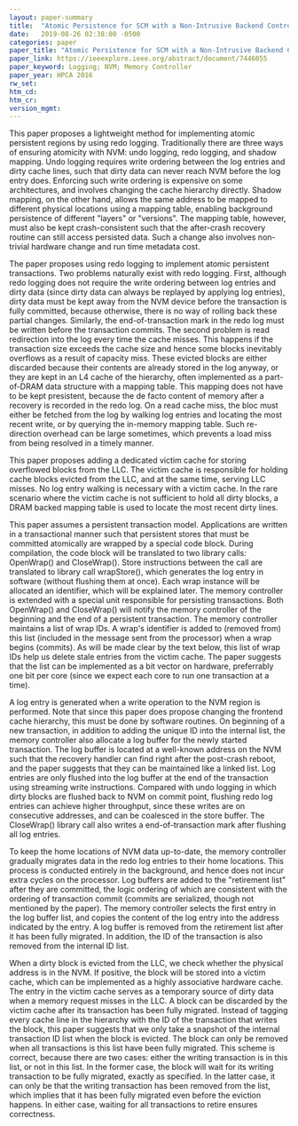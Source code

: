 ```yaml
---
layout: paper-summary
title:  "Atomic Persistence for SCM with a Non-Intrusive Backend Controller"
date:   2019-08-26 02:38:00 -0500
categories: paper
paper_title: "Atomic Persistence for SCM with a Non-Intrusive Backend Controller"
paper_link: https://ieeexplore.ieee.org/abstract/document/7446055
paper_keyword: Logging; NVM; Memory Controller
paper_year: HPCA 2016
rw_set: 
htm_cd: 
htm_cr: 
version_mgmt: 
---
```


This paper proposes a lightweight method for implementing atomic persistent regions by using redo logging. Traditionally
there are three ways of ensuring atomicity with NVM: undo logging, redo logging, and shadow mapping. Undo logging requires
write ordering between the log entries and dirty cache lines, such that dirty data can never reach NVM before the log
entry does. Enforcing such write ordering is expensive on some architectures, and involves changing the cache hierarchy
directly. Shadow mapping, on the other hand, allows the same address to be mapped to different physical locations using
a mapping table, enabling background persistence of different "layers" or "versions". The mapping table, however, must also
be kept crash-consistent such that the after-crash recovery routine can still access persisted data. Such a change also
involves non-trivial hardware change and run time metadata cost. 

The paper proposes using redo logging to implement atomic persistent transactions. Two problems naturally exist with 
redo logging. First, although redo logging does not require the write ordering between log entries and dirty data 
(since dirty data can always be replayed by applying log entries), dirty data must be kept away from the NVM device
before the transaction is fully committed, because otherwise, there is no way of rolling back these partial changes.
Similarly, the end-of-transaction mark in the redo log must be written before the transaction commits. The second problem
is read redirection into the log every time the cache misses. This happens if the transaction size exceeds the cache 
size and hence some blocks inevitably overflows as a result of capacity miss. These evicted blocks are either discarded 
because their contents are already stored in the log anyway, or they are kept in an L4 cache of the hierarchy, often
implemented as a part-of-DRAM data structure with a mapping table. This mapping does not have to be kept presistent,
because the de facto content of memory after a recovery is recorded in the redo log. On a read cache miss, the bloc must either
be fetched from the log by walking log entries and locating the most recent write, or by querying the in-memory 
mapping table. Such re-direction overhead can be large sometimes, which prevents a load miss from being resolved in
a timely manner.

This paper proposes adding a dedicated victim cache for storing overflowed blocks from the LLC. The victim cache is responsible
for holding cache blocks evicted from the LLC, and at the same time, serving LLC misses. No log entry walking is necessary
with a victim cache. In the rare scenario where the victim cache is not sufficient to hold all dirty blocks, a DRAM backed
mapping table is used to locate the most recent dirty lines. 

This paper assumes a persistent transaction model. Applications are written in a transactional manner such that persistent
stores that must be committed atomically are wrapped by a special code block. During compilation, the code block will be 
translated to two library calls: OpenWrap() and CloseWrap(). Store instructions between the call are translated to 
library call wrapStore(), which generates the log entry in software (without flushing them at once). Each wrap instance
will be allocated an identifier, which will be explained later. The memory controller is extended with a special unit
responsible for persisting transactions. Both OpenWrap() and CloseWrap() will notify the memory controller of the 
beginning and the end of a persistent transaction. The memory controller maintains a list of wrap IDs. A wrap's identifier
is added to (removed from) this list (included in the message sent from the processor) when a wrap begins (commits).
As will be made clear by the text below, this list of wrap IDs help us delete stale entries from the victim cache.
The paper suggests that the list can be implemented as a bit vector on hardware, preferrably one bit per core (since 
we expect each core to run one transaction at a time). 

A log entry is generated when a write operation to the NVM region is performed. Note that since this paper does propose
changing the frontend cache hierarchy, this must be done by software routines. On beginning of a new transaction, in addition
to adding the unique ID into the internal list, the memory controller also allocate a log buffer for the newly started 
transaction. The log buffer is located at a well-known address on the NVM such that the recovery handler can find right
after the post-crash reboot, and the paper suggests that they can be maintained like a linked list. Log entries are only
flushed into the log buffer at the end of the transaction using streaming write instructions. Compared with undo logging
in which dirty blocks are flushed back to NVM on commit point, flushing redo log entries can achieve higher throughput, 
since these writes are on consecutive addresses, and can be coalesced in the store buffer. The CloseWrap() library call 
also writes a end-of-transaction mark after flushing all log entries. 

To keep the home locations of NVM data up-to-date, the memory controller gradually migrates data in the redo log entries 
to their home locations. This process is conducted entirely in the background, and hence does not incur extra cycles
on the processor. Log buffers are added to the "retirement list" after they are committed, the logic ordering of 
which are consistent with the ordering of transaction commit (commits are serialized, though not mentioned by the paper).
The memory controller selects the first entry in the log buffer list, and copies the content of the log entry into the 
address indicated by the entry. A log buffer is removed from the retirement list after it has been fully migrated. In
addition, the ID of the transaction is also removed from the internal ID list.

When a dirty block is evicted from the LLC, we check whether the physical address is in the NVM. If positive, the 
block will be stored into a victim cache, which can be implemented as a highly associative hardware cache.
The entry in the victim cache serves as a temporary source of dirty data when a memory request misses in the LLC.
A block can be discarded by the victim cache after its transaction has been fully migrated. Instead of tagging every
cache line in the hierarchy with the ID of the transaction that writes the block, this paper suggests that we 
only take a snapshot of the internal transaction ID list when the block is evicted. The block can only be removed
when all transactions is this list have been fully migrated. This scheme is correct, because there are two cases:
either the writing transaction is in this list, or not in this list. In the former case, the block will wait for its 
writing transaction to be fully migrated, exactly as specified. In the latter case, it can only be that the writing
transaction has been removed from the list, which implies that it has been fully migrated even before the eviction happens.
In either case, waiting for all transactions to retire ensures correctness. 


